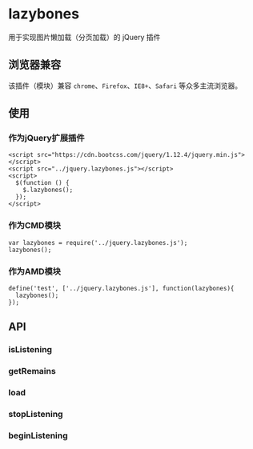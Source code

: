 # lazybones
用于实现图片懒加载（分页加载）的 jQuery 插件

## 浏览器兼容

该插件（模块）兼容 `chrome`、`Firefox`、`IE8+`、`Safari` 等众多主流浏览器。

## 使用

### 作为jQuery扩展插件
    <script src="https://cdn.bootcss.com/jquery/1.12.4/jquery.min.js"></script>
    <script src="../jquery.lazybones.js"></script>
    <script>
      $(function () {
        $.lazybones();
      });
    </script>

### 作为CMD模块
    var lazybones = require('../jquery.lazybones.js');
    lazybones();

### 作为AMD模块
    define('test', ['../jquery.lazybones.js'], function(lazybones){
      lazybones();
    });


## API
### isListening
### getRemains
### load
### stopListening
### beginListening